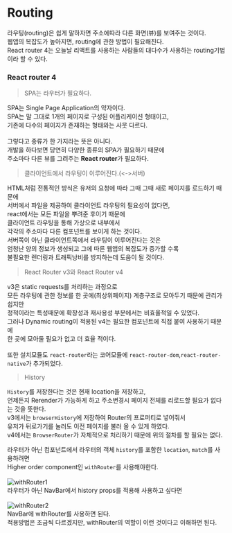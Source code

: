# Routing
라우팅(routing)은 쉽게 말하자면 주소에따라 다른 화면(뷰)를 보여주는 것이다.<br>
웹앱의 복잡도가 높아지면, routing에 관한 방법이 필요해진다.<br>
React router 4는 오늘날 리액트를 사용하는 사람들의 대다수가 사용하는 routing기법이라 할 수 있다.

### React router 4
> SPA는 라우터가 필요하다.

SPA는 Single Page Application의 약자이다.<br>
SPA는 말 그대로 1개의 페이지로 구성된 어플리케이션 형태이고,<br>
기존에 다수의 페이지가 존재하는 형태와는 사뭇 다르다.<br><br>
그렇다고 종류가 한 가지라는 뜻은 아니다.<br>
개발을 하다보면 당연히 다양한 종류의 SPA가 필요하기 때문에<br>
주소마다 다른 뷰를 그려주는 **React router**가 필요하다.<br>

> 클라이언트에서 라우팅이 이루어진다.(<->서버)

HTML처럼 전통적인 방식은 유저의 요청에 따라 그때 그때 새로 페이지를 로드하기 때문에<br>
서버에서 파일을 제공하여 클라이언트 라우팅의 필요성이 없다면,<br>
react에서는 모든 파일을 뿌려준 후이기 때문에<br>
클라이언트 라우팅을 통해 가상으로 내부에서<br>
각각의 주소마다 다른 컴포넌트를 보이게 하는 것이다.<br>
서버쪽이 아닌 클라이언트쪽에서 라우팅이 이루어진다는 것은<br>
엄청난 양의 정보가 생성되고 그에 따른 웹앱의 복잡도가 증가할 수록<br>
불필요한 렌더링과 트래픽낭비를 방지하는데 도움이 될 것이다.<br>

> React Router v3와 React Router v4

v3은 static requests를 처리하는 과정으로<br>
모든 라우팅에 관한 정보를 한 곳에(최상위페이지) 계층구조로 모아두기 때문에 관리가 쉽지만<br>
정적이라는 특성때문에 확장성과 재사용성 부분에서는 비효율적일 수 있었다. <br>
그러나  Dynamic routing이 적용된 v4는 필요한 컴포넌트에 직접 붙여 사용하기 때문에<br>
한 곳에 모아둘 필요가 없고 더 효율 적이다.<br><br>
또한 설치모듈도 `react-router`라는 코어모듈에 `react-router-dom`,`react-router-native`가 추가되었다.<br>

> History 

`History`를 저장한다는 것은 현재 location을 저장하고,<br>
언제든지 Rerender가 가능하게 하고 주소변경시 페이지 전체를 리로드할 필요가 없다는 것을 뜻한다.<br>
v3에서는 `browserHistory`에 저장하여 Router의 프로퍼티로 넣어줘서<br>
유저가 뒤로가기를 눌러도 이전 페이지를 불러 올 수 있게 하였다.<br>
v4에서는 `BrowserRouter`가 자체적으로 처리하기 때문에 위의 절차를 할 필요는 없다.<br>

라우터가 아닌 컴포넌트에서 라우터의 객체 `history`를 포함한 `location`, `match`를 사용하려면 <br>
Higher order component인 `withRouter`를 사용해야한다.<br><br>
![withRouter1](https://github.com/WonjeongPark/whatIThink/blob/master/withRouter1.png?raw=true)
<br>라우터가 아닌 NavBar에서 history props를 적용해 사용하고 싶다면<br><br>
![withRouter2](https://github.com/WonjeongPark/whatIThink/blob/4defdd4107a8fbed179a158a83ff04f15d709b6e/withRouter2.png?raw=true)
<br>NavBar에 withRouter를 사용하면 된다.<br>
적용방법은 조금씩 다르겠지만, withRouter의 역할이 이런 것이다고 이해하면 된다.<br>
